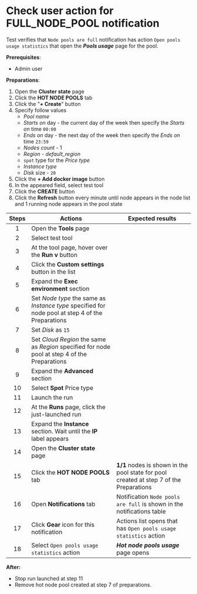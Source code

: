 # Check user action for FULL_NODE_POOL notification

Test verifies that `Node pools are full` notification has action `Open pools usage statistics` that open the ***Pools usage*** page for the pool. 

**Prerequisites**:
- Admin user

**Preparations**:
1. Open the **Cluster state** page
2. Click the **HOT NODE POOLS** tab
3. Click the "**+ Create**" button
4. Specify follow values
    - *Pool name*
    - *Starts on* day - the current day of the week then specify the *Starts on* time `00:00`
    - *Ends on* day - the next day of the week then specify the *Ends on* time `23:59`
    - *Nodes count* - 1
    - *Region* - *default_region*
    - `spot` type for the *Price type*
    - *Instance type*
    - *Disk* size - `20`
5. Click the **+ Add docker image** button
6. In the appeared field, select test tool
7. Click the **CREATE** button
8. Click the **Refresh** button every minute until node appears in the node list and 1 running node appears in the pool state

| Steps | Actions | Expected results |
| :---: | --- |---|
| 1 | Open the **Tools** page |  | 
| 2 | Select test tool |  |
| 3 | At the tool page, hover over the **Run v** button |  |
| 4 | Click the **Custom settings** button in the list |  |
| 5 | Expand the **Exec environment** section |  |
| 6 | Set *Node type* the same as *Instance type* specified for node pool at step 4 of the Preparations |  |
| 7 | Set *Disk* as `15` |  | 
| 8 | Set *Cloud Region* the same as *Region* specified for node pool at step 4 of the Preparations |  |
| 9 | Expand the **Advanced** section |  | 
| 10 | Select **Spot** Price type |  |
| 11 | Launch the run |  |
| 12 | At the **Runs** page, click the just-launched run |  |
| 13 | Expand the **Instance** section. Wait until the **IP** label appears |  | 
| 14 | Open the **Cluster state** page |  |
| 15 | Click the **HOT NODE POOLS** tab | **1/1** nodes is shown in the pool state for pool created at step 7 of the Preparations |
| 16 | Open **Notifications** tab | Notification `Node pools are full` is shown in the notifications table |
| 17 | Click **Gear** icon for this notification | Actions list opens that has `Open pools usage statistics` action |
| 18 | Select `Open pools usage statistics` action | ***Hot node pools usage*** page opens | 

**After:**
- Stop run launched at step 11
- Remove hot node pool created at step 7 of preparations.
